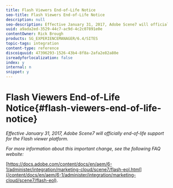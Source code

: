 ```yaml
---
title: Flash Viewers End-of-Life Notice
seo-title: Flash Viewers End-of-Life Notice
description: null
seo-description: Effective January 31, 2017, Adobe Scene7 will officially end-of-life support for the Flash viewer platform.
uuid: a9ada2ed-3529-44c7-ac9d-4c2c07891e0e
contentOwner: Rick Brough
products: SG_EXPERIENCEMANAGER/6.4/SITES
topic-tags: integration
content-type: reference
discoiquuid: 47396293-1526-43b4-8f8a-2afa2e82a80e
isreadyforlocalization: false
index: y
internal: n
snippet: y
---
```


# Flash Viewers End-of-Life Notice{#flash-viewers-end-of-life-notice}

*Effective January 31, 2017, Adobe Scene7 will officially end-of-life support for the Flash viewer platform.*

*For more information about this important change, see the following FAQ website:*

[https://docs.adobe.com/content/docs/en/aem/6-1/administer/integration/marketing-cloud/scene7/flash-eol.html](/content/docs/en/aem/6-1/administer/integration/marketing-cloud/scene7/flash-eol).

<!-- 

Comment Type: remark
Last Modified By: (sarchiz)
Last Modified Date: 2017-11-30T05:00:11.435-0500

<p>We don't have a replacement for the docs.adobe.com site after the helpx migration. We need a new page for EOL announcements.</p>

 -->

